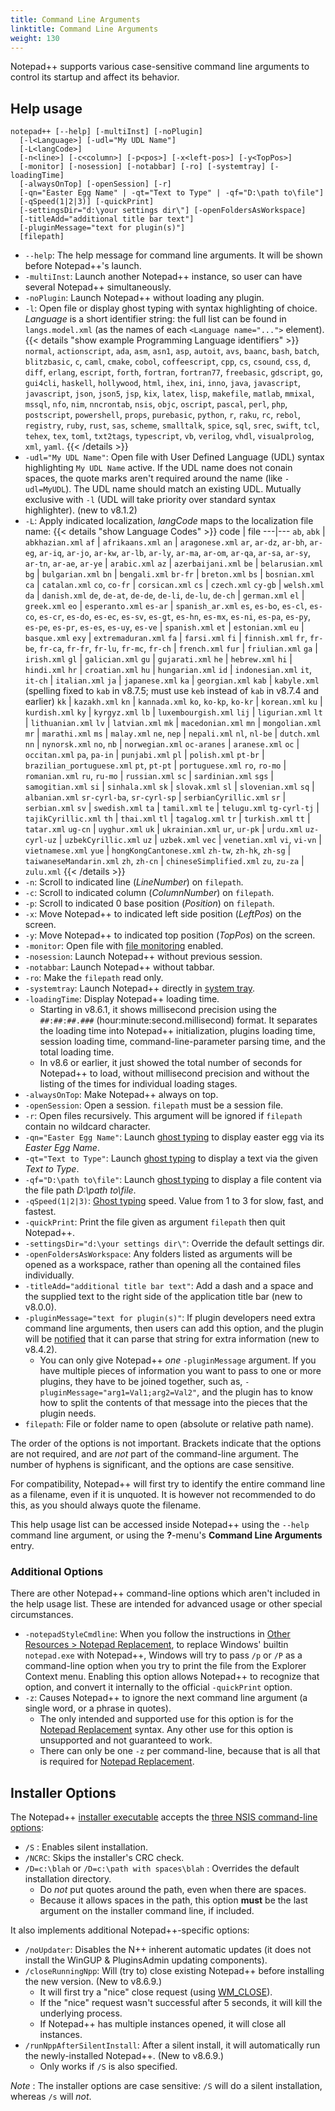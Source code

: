 ```yaml
---
title: Command Line Arguments
linktitle: Command Line Arguments
weight: 130
---
```


Notepad++ supports various case-sensitive command line arguments
to control its startup and affect its behavior.

## Help usage

```
notepad++ [--help] [-multiInst] [-noPlugin]
  [-l<Language>] [-udl="My UDL Name"]
  [-L<langCode>]
  [-n<line>] [-c<column>] [-p<pos>] [-x<left-pos>] [-y<TopPos>]
  [-monitor] [-nosession] [-notabbar] [-ro] [-systemtray] [-loadingTime]
  [-alwaysOnTop] [-openSession] [-r]
  [-qn="Easter Egg Name" | -qt="Text to Type" | -qf="D:\path to\file"]
  [-qSpeed(1|2|3)] [-quickPrint]
  [-settingsDir="d:\your settings dir\"] [-openFoldersAsWorkspace]
  [-titleAdd="additional title bar text"]
  [-pluginMessage="text for plugin(s)"]
  [filepath]
```

* `--help`: The help message for command line arguments. It will be shown before
  Notepad++'s launch.
* `-multiInst`: Launch another Notepad++ instance, so user can have several
  Notepad++ simultaneously.
* `-noPlugin`: Launch Notepad++ without loading any plugin.
* `-l`: Open file or display ghost typing with syntax highlighting of choice.
  *Language* is a short identifier string: the full list can be found in `langs.model.xml`
  (as the names of each `<Language name="...">` element).
  {{< details "show example Programming Language identifiers" >}}
  `normal`, `actionscript`, `ada`, `asm`, `asn1`, `asp`, `autoit`, `avs`,
  `baanc`, `bash`, `batch`, `blitzbasic`, `c`, `caml`, `cmake`, `cobol`,
  `coffeescript`, `cpp`, `cs`, `csound`, `css`, `d`, `diff`, `erlang`,
  `escript`, `forth`, `fortran`, `fortran77`, `freebasic`, `gdscript`, `go`,
  `gui4cli`, `haskell`, `hollywood`, `html`, `ihex`, `ini`, `inno`, `java`,
  `javascript`, `javascript`, `json`, `json5`, `jsp`, `kix`, `latex`, `lisp`,
  `makefile`, `matlab`, `mmixal`, `mssql`, `nfo`, `nim`, `nncrontab`, `nsis`,
  `objc`, `oscript`, `pascal`, `perl`, `php`, `postscript`, `powershell`,
  `props`, `purebasic`, `python`, `r`, `raku`, `rc`, `rebol`, `registry`,
  `ruby`, `rust`, `sas`, `scheme`, `smalltalk`, `spice`, `sql`, `srec`,
  `swift`, `tcl`, `tehex`, `tex`, `toml`, `txt2tags`, `typescript`, `vb`,
  `verilog`, `vhdl`, `visualprolog`, `xml`, `yaml`.
 {{< /details >}}
* `-udl="My UDL Name"`: Open file with User Defined Language (UDL) syntax
  highlighting `My UDL Name` active.  If the UDL name does not conain spaces, the
  quote marks aren't required around the name (like `-udl=MyUDL`). The UDL name
  should match an existing UDL.  Mutually exclusive with `-l` (UDL will take priority
  over standard syntax highlighter).  (new to v8.1.2)
* `-L`: Apply indicated localization, *langCode* maps to the localization file name:
    {{< details "show Language Codes" >}}
code | file
---|---
`ab`, `abk` | `abkhazian.xml`
`af` | `afrikaans.xml`
`an` | `aragonese.xml`
`ar`, `ar-dz`, `ar-bh`, `ar-eg`, `ar-iq`, `ar-jo`, `ar-kw`, `ar-lb`, `ar-ly`, `ar-ma`, `ar-om`, `ar-qa`, `ar-sa`, `ar-sy`, `ar-tn`, `ar-ae`, `ar-ye` | `arabic.xml`
`az` | `azerbaijani.xml`
`be` | `belarusian.xml`
`bg` | `bulgarian.xml`
`bn` | `bengali.xml`
`br-fr` | `breton.xml`
`bs` | `bosnian.xml`
`ca` | `catalan.xml`
`co`, `co-fr` | `corsican.xml`
`cs` | `czech.xml`
`cy-gb` | `welsh.xml`
`da` | `danish.xml`
`de`, `de-at`, `de-de`, `de-li`, `de-lu`, `de-ch` | `german.xml`
`el` | `greek.xml`
`eo` | `esperanto.xml`
`es-ar` | `spanish_ar.xml`
`es`, `es-bo`, `es-cl`, `es-co`, `es-cr`, `es-do`, `es-ec`, `es-sv`, `es-gt`, `es-hn`, `es-mx`, `es-ni`, `es-pa`, `es-py`, `es-pe`, `es-pr`, `es-es`, `es-uy`, `es-ve` | `spanish.xml`
`et` | `estonian.xml`
`eu` | `basque.xml`
`exy` | `extremaduran.xml`
`fa` | `farsi.xml`
`fi` | `finnish.xml`
`fr`, `fr-be`, `fr-ca`, `fr-fr`, `fr-lu`, `fr-mc`, `fr-ch` | `french.xml`
`fur` | `friulian.xml`
`ga` | `irish.xml`
`gl` | `galician.xml`
`gu` | `gujarati.xml`
`he` | `hebrew.xml`
`hi` | `hindi.xml`
`hr` | `croatian.xml`
`hu` | `hungarian.xml`
`id` | `indonesian.xml`
`it`, `it-ch` | `italian.xml`
`ja` | `japanese.xml`
`ka` | `georgian.xml`
`kab` | `kabyle.xml` (spelling fixed to `kab` in v8.7.5; must use `keb` instead of `kab` in v8.7.4 and earlier)
`kk` | `kazakh.xml`
`kn` | `kannada.xml`
`ko`, `ko-kp`, `ko-kr` | `korean.xml`
`ku` | `kurdish.xml`
`ky` | `kyrgyz.xml`
`lb` | `luxembourgish.xml`
`lij` | `ligurian.xml`
`lt` | `lithuanian.xml`
`lv` | `latvian.xml`
`mk` | `macedonian.xml`
`mn` | `mongolian.xml`
`mr` | `marathi.xml`
`ms` | `malay.xml`
`ne`, `nep` | `nepali.xml`
`nl`, `nl-be` | `dutch.xml`
`nn` | `nynorsk.xml`
`no`, `nb` | `norwegian.xml`
`oc-aranes` | `aranese.xml`
`oc` | `occitan.xml`
`pa`, `pa-in` | `punjabi.xml`
`pl` | `polish.xml`
`pt-br` | `brazilian_portuguese.xml`
`pt`, `pt-pt` | `portuguese.xml`
`ro`, `ro-mo` | `romanian.xml`
`ru`, `ru-mo` | `russian.xml`
`sc` | `sardinian.xml`
`sgs` | `samogitian.xml`
`si` | `sinhala.xml`
`sk` | `slovak.xml`
`sl` | `slovenian.xml`
`sq` | `albanian.xml`
`sr-cyrl-ba`, `sr-cyrl-sp` | `serbianCyrillic.xml`
`sr` | `serbian.xml`
`sv` | `swedish.xml`
`ta` | `tamil.xml`
`te` | `telugu.xml`
`tg-cyrl-tj` | `tajikCyrillic.xml`
`th` | `thai.xml`
`tl` | `tagalog.xml`
`tr` | `turkish.xml`
`tt` | `tatar.xml`
`ug-cn` | `uyghur.xml`
`uk` | `ukrainian.xml`
`ur`, `ur-pk` | `urdu.xml`
`uz-cyrl-uz` | `uzbekCyrillic.xml`
`uz` | `uzbek.xml`
`vec` | `venetian.xml`
`vi`, `vi-vn` | `vietnamese.xml`
`yue` | `hongKongCantonese.xml`
`zh-tw`, `zh-hk`, `zh-sg` | `taiwaneseMandarin.xml`
`zh`, `zh-cn` | `chineseSimplified.xml`
`zu`, `zu-za` | `zulu.xml`
    {{< /details >}}
* `-n`: Scroll to indicated line (*LineNumber*) on `filepath`.
* `-c`: Scroll to indicated column (*ColumnNumber*) on `filepath`.
* `-p`: Scroll to indicated 0 base position (*Position*) on `filepath`.
* `-x`: Move Notepad++ to indicated left side position (*LeftPos*) on the screen.
* `-y`: Move Notepad++ to indicated top position (*TopPos*) on the screen.
* `-monitor`: Open file with [file monitoring](../views/#live-file-monitoring) enabled.
* `-nosession`: Launch Notepad++ without previous session.
* `-notabbar`: Launch Notepad++ without tabbar.
* `-ro`: Make the `filepath` read only.
* `-systemtray`: Launch Notepad++ directly in [system tray](../user-interface/#system-tray).
* `-loadingTime`: Display Notepad++ loading time.
    - Starting in v8.6.1, it shows millisecond precision using the `##:##:##.###` (hour:minute:second.millisecond) format.  It separates the loading time into Notepad++ initialization, plugins loading time, session loading time, command-line-parameter parsing time, and the total loading time.
    - In v8.6 or earlier, it just showed the total number of seconds for Notepad++ to load, without millisecond precision and without the listing of the times for individual loading stages.
* `-alwaysOnTop`: Make Notepad++ always on top.
* `-openSession`: Open a session. `filepath` must be a session file.
* `-r`: Open files recursively. This argument will be ignored if `filepath` contain no wildcard character.
* `-qn="Easter Egg Name"`: Launch [ghost typing](../ghost-typing/) to display easter egg via its *Easter Egg Name*.
* `-qt="Text to Type"`: Launch [ghost typing](../ghost-typing/) to display a text via the given *Text to Type*.
* `-qf="D:\path to\file"`: Launch [ghost typing](../ghost-typing/) to display a file content via the file path *D:\path to\file*.
* `-qSpeed(1|2|3)`: [Ghost typing](../ghost-typing/) speed. Value from 1 to 3 for slow, fast, and fastest.
* `-quickPrint`: Print the file given as argument `filepath` then quit Notepad++.
* `-settingsDir="d:\your settings dir\"`: Override the default settings dir.
* `-openFoldersAsWorkspace`: Any folders listed as arguments will be opened as a workspace, rather than opening all the contained files individually.
* `-titleAdd="additional title bar text"`: Add a dash and a space and the supplied text to the right side of the application title bar (new to v8.0.0).
* `-pluginMessage="text for plugin(s)"`: If plugin developers need extra command line arguments, then users can add this option, and the plugin will be [notified](../plugin-communication/#NPPN_CMDLINEPLUGINMSG "NPPN_CMDLINEPLUGINMSG") that it can parse that string for extra information (new to v8.4.2).
    - You can only give Notepad++ _one_ `-pluginMessage` argument.  If you have multiple pieces of information you want to pass to one or more plugins, they have to be joined together, such as, `-pluginMessage="arg1=Val1;arg2=Val2"`, and the plugin has to know how to split the contents of that message into the pieces that the plugin needs.
* `filepath`: File or folder name to open (absolute or relative path name).

The order of the options is not important.  Brackets indicate that the options
are not required, and are _not_ part of the command-line argument.  The number
of hyphens is significant, and the options are case sensitive.

For compatibility, Notepad++ will first try to identify the entire command line
as a filename, even if it is unquoted. It is however not recommended to do this,
as you should always quote the filename.

This help usage list can be accessed inside Notepad++ using the `--help` command
line argument, or using the **?**-menu's **Command Line Arguments** entry.


### Additional Options

There are other Notepad++ command-line options which aren't included in the help
usage list.  These are intended for advanced usage or other special circumstances.

* `-notepadStyleCmdline`: When you follow the instructions in
  [Other Resources > Notepad Replacement](../other-resources/#notepad-replacement),
  to replace Windows' builtin `notepad.exe` with Notepad++, Windows will try to pass `/p` or `/P` as
  a command-line option when you try to print the file from the Explorer Context menu.
  Enabling this option allows Notepad++ to recognize that option, and convert it internally
  to the official `-quickPrint` option.
* `-z`: Causes Notepad++ to ignore the next command line argument (a single word, or a phrase in quotes).
    - The only intended and supported use for this option is for the [Notepad Replacement](../other-resources/#notepad-replacement) syntax.  Any other use for this option is unsupported and not guaranteed to work.
    - There can only be one `-z` per command-line, because that is all that is required for [Notepad Replacement](../other-resources/#notepad-replacement).

## Installer Options

The Notepad++ [installer executable](../getting-started/#install-notepad-using-the-installer) accepts the [three NSIS command-line options](https://nsis.sourceforge.io/Which_command_line_parameters_can_be_used_to_configure_installers):

- `/S` : Enables silent installation.
- `/NCRC`: Skips the installer's CRC check.
- `/D=c:\blah` or `/D=c:\path with spaces\blah` : Overrides the default installation directory.
    - Do _not_ put quotes around the path, even when there are spaces.
    - Because it allows spaces in the path, this option **must** be the last argument on the installer command line, if included.

It also implements additional Notepad++\-specific options:

- `/noUpdater`: Disables the N++ inherent automatic updates (it does not install the WinGUP & PluginsAdmin updating components).
- `/closeRunningNpp`: Will (try to) close existing Notepad++ before installing the new version.  (New to v8.6.9.)
    - It will first try a "nice" close request (using [WM_CLOSE](https://learn.microsoft.com/en-us/windows/win32/winmsg/wm-close)).
    - If the "nice" request wasn't successful after 5 seconds, it will kill the underlying process.
    - If Notepad++ has multiple instances opened, it will close all instances.
- `/runNppAfterSilentInstall`: After a silent install, it will automatically run the newly-installed Notepad++. (New to v8.6.9.)
    - Only works if `/S` is also specified.

*Note* : The installer options are case sensitive: `/S` will do a silent installation, whereas `/s` will _not_.
